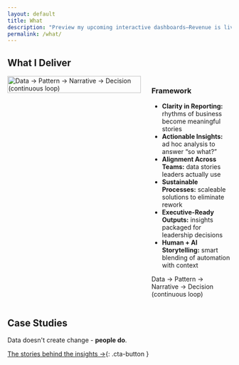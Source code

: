 ```yaml
---
layout: default
title: What
description: "Preview my upcoming interactive dashboards—Revenue is live in preview, with HR and Marketing dashboards coming soon!"
permalink: /what/
---
```


## What I Deliver
<div style="display: flex; align-items: flex-start; gap: 1.5rem; flex-wrap: wrap;">
  <picture>
    <source 
      srcset="{{ '/assets/images/Data Journey.svg' | relative_url }}" 
      media="(prefers-color-scheme: dark)">
    <img 
      src="{{ '/assets/images/Data Journey.svg' | relative_url }}" 
      alt="Data → Pattern → Narrative → Decision (continuous loop)"
      style="width: 100%; max-width: 300px; height: auto; border: none; align-self: flex-start;">
  </picture>
    <div style="flex: 1;">  
      <h3>Framework</h3>
      <ul>
        <li><strong>Clarity in Reporting:</strong> rhythms of business become meaningful stories</li>
        <li><strong>Actionable Insights:</strong> ad hoc analysis to answer “so what?”</li>
        <li><strong>Alignment Across Teams:</strong> data stories leaders actually use</li>
        <li><strong>Sustainable Processes:</strong> scaleable solutions to eliminate rework</li>
        <li><strong>Executive-Ready Outputs:</strong> insights packaged for leadership decisions</li>
        <li><strong>Human + AI Storytelling:</strong> smart blending of automation with context</li>
      </ul>
      <p>Data → Pattern → Narrative → Decision (continuous loop)</p>
    </div>
</div>

## Case Studies  
Data doesn't create change - **people do**.

[The stories behind the insights →](/why/){: .cta-button }
